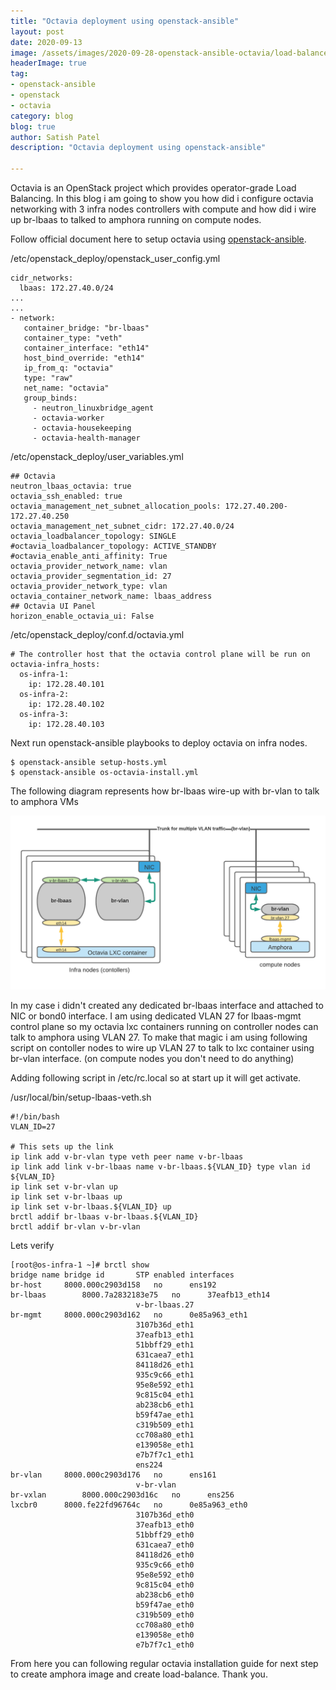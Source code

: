 ```yaml
---
title: "Octavia deployment using openstack-ansible"
layout: post
date: 2020-09-13
image: /assets/images/2020-09-28-openstack-ansible-octavia/load-balancer-main.png
headerImage: true
tag:
- openstack-ansible
- openstack
- octavia
category: blog
blog: true
author: Satish Patel
description: "Octavia deployment using openstack-ansible"

---
```


Octavia is an OpenStack project which provides operator-grade Load Balancing. In this blog i am going to show you how did i configure octavia networking with 3 infra nodes controllers with compute and how did i wire up br-lbaas to talked to amphora running on compute nodes. 

Follow official document here to setup octavia using [openstack-ansible](https://docs.openstack.org/openstack-ansible-os_octavia/latest/configure-octavia.html#openstack-ansible-deployment). 

/etc/openstack_deploy/openstack_user_config.yml

```
cidr_networks:
  lbaas: 172.27.40.0/24
...
...
- network:
   container_bridge: "br-lbaas"
   container_type: "veth"
   container_interface: "eth14"
   host_bind_override: "eth14"
   ip_from_q: "octavia"
   type: "raw"
   net_name: "octavia"
   group_binds:
     - neutron_linuxbridge_agent
     - octavia-worker
     - octavia-housekeeping
     - octavia-health-manager
```

/etc/openstack_deploy/user_variables.yml

```
## Octavia
neutron_lbaas_octavia: true
octavia_ssh_enabled: true
octavia_management_net_subnet_allocation_pools: 172.27.40.200-172.27.40.250
octavia_management_net_subnet_cidr: 172.27.40.0/24
octavia_loadbalancer_topology: SINGLE
#octavia_loadbalancer_topology: ACTIVE_STANDBY
#octavia_enable_anti_affinity: True
octavia_provider_network_name: vlan
octavia_provider_segmentation_id: 27
octavia_provider_network_type: vlan
octavia_container_network_name: lbaas_address
## Octavia UI Panel
horizon_enable_octavia_ui: False
```

/etc/openstack_deploy/conf.d/octavia.yml

```
# The controller host that the octavia control plane will be run on
octavia-infra_hosts:
  os-infra-1:
    ip: 172.28.40.101
  os-infra-2:
    ip: 172.28.40.102
  os-infra-3:
    ip: 172.28.40.103
```

Next run openstack-ansible playbooks to deploy octavia on infra nodes.

```
$ openstack-ansible setup-hosts.yml
$ openstack-ansible os-octavia-install.yml 

```

The following diagram represents how br-lbaas wire-up with br-vlan to talk to amphora VMs

![<img>](/assets/images/2020-09-28-openstack-ansible-octavia/octavia-lbaas-network-diagram.png)

In my case i didn't created any dedicated br-lbaas interface and attached to NIC or bond0 interface. I am using dedicated VLAN 27 for lbaas-mgmt control plane so my octavia lxc containers running on controller nodes can talk to amphora using VLAN 27. To make that magic i am using following script on contoller nodes to wire up VLAN 27 to talk to lxc container using br-vlan interface. (on compute nodes you don't need to do anything)

Adding following script in /etc/rc.local so at start up it will get activate. 

/usr/local/bin/setup-lbaas-veth.sh

```
#!/bin/bash
VLAN_ID=27

# This sets up the link
ip link add v-br-vlan type veth peer name v-br-lbaas
ip link add link v-br-lbaas name v-br-lbaas.${VLAN_ID} type vlan id ${VLAN_ID}
ip link set v-br-vlan up
ip link set v-br-lbaas up
ip link set v-br-lbaas.${VLAN_ID} up
brctl addif br-lbaas v-br-lbaas.${VLAN_ID}
brctl addif br-vlan v-br-vlan

```

Lets verify 

```
[root@os-infra-1 ~]# brctl show
bridge name	bridge id		STP enabled	interfaces
br-host		8000.000c2903d158	no		ens192
br-lbaas		8000.7a2832183e75	no		37eafb13_eth14
							v-br-lbaas.27
br-mgmt		8000.000c2903d162	no		0e85a963_eth1
							3107b36d_eth1
							37eafb13_eth1
							51bbff29_eth1
							631caea7_eth1
							84118d26_eth1
							935c9c66_eth1
							95e8e592_eth1
							9c815c04_eth1
							ab238cb6_eth1
							b59f47ae_eth1
							c319b509_eth1
							cc708a80_eth1
							e139058e_eth1
							e7b7f7c1_eth1
							ens224
br-vlan		8000.000c2903d176	no		ens161
							v-br-vlan
br-vxlan		8000.000c2903d16c	no		ens256
lxcbr0		8000.fe22fd96764c	no		0e85a963_eth0
							3107b36d_eth0
							37eafb13_eth0
							51bbff29_eth0
							631caea7_eth0
							84118d26_eth0
							935c9c66_eth0
							95e8e592_eth0
							9c815c04_eth0
							ab238cb6_eth0
							b59f47ae_eth0
							c319b509_eth0
							cc708a80_eth0
							e139058e_eth0
							e7b7f7c1_eth0
```

From here you can following regular octavia installation guide for next step to create amphora image and create load-balance. Thank you. 
